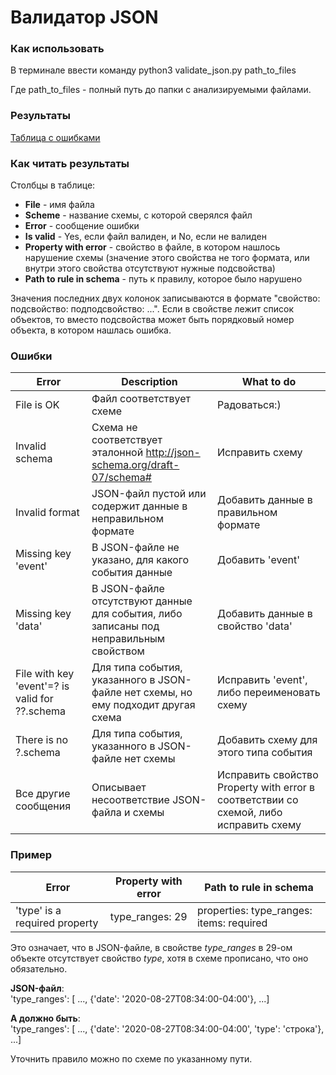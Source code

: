 # Валидатор JSON 

### Как использовать

В терминале ввести команду python3 validate_json.py path_to_files

Где path_to_files - полный путь до папки с анализируемыми файлами.

### Результаты

[Таблица с ошибками](https://mahakomar11.github.io/json_validation/errors_table)

### Как читать результаты

Столбцы в таблице:
* **File** - имя файла
* **Scheme** - название схемы, с которой сверялся файл
* **Error** - сообщение ошибки
* **Is valid** - Yes, если файл валиден, и No, если не валиден
* **Property with error** - свойство в файле, в котором нашлось нарушение схемы 
(значение этого свойства не того формата, или внутри этого свойства отсутствуют нужные подсвойства)
* **Path to rule in schema** - путь к правилу, которое было нарушено

Значения последних двух колонок записываются в формате "свойство: подсвойство: подподсвойство: ...". 
Если в свойстве лежит список объектов, то вместо подсвойства может быть порядковый номер объекта, 
в котором нашлась ошибка. 

### Ошибки

| Error                                          | Description                                                                           | What to do                                                                            |
|------------------------------------------------|---------------------------------------------------------------------------------------|---------------------------------------------------------------------------------------|
| File is OK                                     | Файл соответствует схеме                                                              | Радоваться:)                                                                          |
| Invalid schema                                 | Схема не соответствует эталонной http://json-schema.org/draft-07/schema#              | Исправить схему                                                                       |
| Invalid format                                 | JSON-файл пустой или содержит данные в неправильном формате                           | Добавить данные в правильном формате                                                  |
| Missing key 'event'                            | В JSON-файле не указано, для какого события данные                                    | Добавить 'event'                                                                      |
| Missing key 'data'                             | В JSON-файле отсутствуют данные для события, либо записаны под неправильным свойством | Добавить данные в свойство 'data'                                                     |
| File with key 'event'=? is valid for ??.schema | Для типа события, указанного в JSON-файле нет схемы, но ему подходит другая схема     | Исправить 'event', либо переименовать схему                                           |
| There is no ?.schema                           | Для типа события, указанного в JSON-файле нет схемы                                   | Добавить схему для этого типа события                                                 |
| Все другие сообщения                           | Описывает несоответствие JSON-файла и схемы                                           | Исправить свойство Property with error в соответствии со схемой, либо исправить схему |

### Пример

| Error |                       Property with error | Path to rule in schema |
|-------|----------------------                     |-----------             |
|'type' is a required property| type_ranges: 29     |properties: type_ranges: items: required |

Это означает, что в JSON-файле, в свойстве *type_ranges* в 29-ом объекте отсутствует свойство *type*, 
хотя в схеме прописано, что оно обязательно.

**JSON-файл**:\
'type_ranges': [ ...,
{'date': '2020-08-27T08:34:00-04:00'}, ...]

**А должно быть**:\
'type_ranges': [ ...,
{'date': '2020-08-27T08:34:00-04:00', 'type': 'строка'}, ...]

Уточнить правило можно по схеме по указанному пути.
